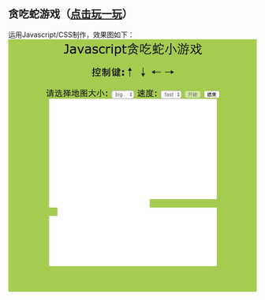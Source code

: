 ## 贪吃蛇游戏（[点击玩一玩](https://uaustin.github.io/snakegame/snakegame.html)）
运用Javascript/CSS制作，效果图如下：
![alt text](https://github.com/UAustin/snakegame/blob/gh-pages/img.png)
